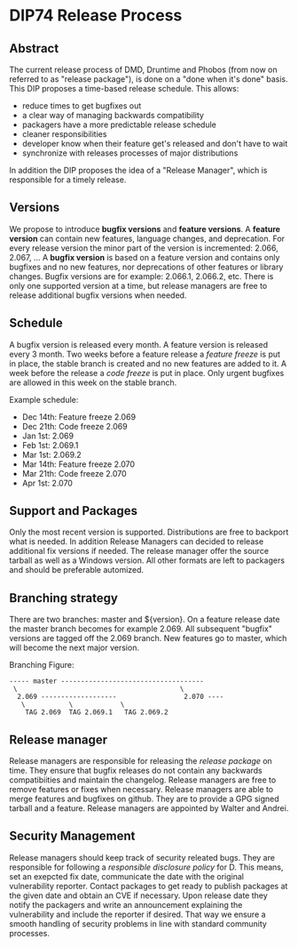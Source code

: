 DIP74 Release Process
=====================

Abstract
--------
The current release process of DMD, Druntime and Phobos (from now on referred to
as "release package"), is done on a "done when it's done" basis. This DIP
proposes a time-based release schedule. This allows:

 * reduce times to get bugfixes out
 * a clear way of managing backwards compatibility
 * packagers have a more predictable release schedule
 * cleaner responsibilities
 * developer know when their feature get's released and don't have to wait
 * synchronize with releases processes of major distributions

In addition the DIP proposes the idea of a "Release Manager", which
is responsible for a timely release.

Versions
--------
We propose to introduce **bugfix versions** and **feature versions**. A
**feature version** can contain new features, language changes, and
deprecation. For every release version the minor part of the version
is incremented: 2.066, 2.067, ...  A **bugfix version** is based
on a feature version and contains only bugfixes and no new features,
nor deprecations of other features or library changes. Bugfix
versions are for example: 2.066.1, 2.066.2, etc. There is only one
supported version at a time, but release managers are free to release
additional bugfix versions when needed.

Schedule
--------
A bugfix version is released every month. A feature version is released every 3
month. Two weeks before a feature release a *feature freeze* is put
in place, the stable branch is created and no new features are added to it.
A week before the release a *code freeze* is put in place. Only urgent bugfixes are allowed in
this week on the stable branch.

Example schedule:

  - Dec 14th: Feature freeze 2.069
  - Dec 21th: Code freeze 2.069
  - Jan 1st: 2.069
  - Feb 1st: 2.069.1
  - Mar 1st: 2.069.2
  - Mar 14th: Feature freeze 2.070
  - Mar 21th: Code freeze 2.070
  - Apr 1st: 2.070

Support and Packages
------
Only the most recent version is supported. Distributions are free to backport
what is needed. In addition Release Managers can decided to release additional
fix versions if needed. The release manager offer the source tarball as well
as a Windows version. All other formats are left to packagers and should be
preferable automized.

Branching strategy
------------------
There are two branches: master and ${version}. On a feature release date the
master branch becomes for example 2.069. All subsequent "bugfix" versions are
tagged off the 2.069 branch. New features go to master, which will become the
next major version.

Branching Figure:

    ----- master ------------------------------------
     \                                         \
      2.069 -------------------                 2.070 ----
       \           \            \
        TAG 2.069  TAG 2.069.1   TAG 2.069.2


Release manager
---------------
Release managers are responsible for releasing the *release package* on time.
They ensure that bugfix releases do not contain any backwards compatibiities and
maintain the changelog. Release managers are free to remove features or fixes
when necessary. Release managers are able to merge features and bugfixes on
github. They are to provide a GPG signed tarball and a feature. Release managers
are appointed by Walter and Andrei.

Security Management
-----------------
Release managers should keep track of security releated bugs. They
are responsible for following a *responsible disclosure policy* for
D. This means, set an exepcted fix date, communicate the date with
the original vulnerability reporter. Contact packages to get ready
to publish packages at the given date and obtain an CVE if necessary.
Upon release date they notify the packagers and write an announcement
explaining the vulnerability and include the reporter if desired. That
way we ensure a smooth handling of security problems in line with
standard community processes.
